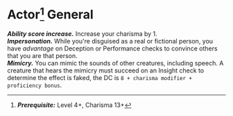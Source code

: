 # Actor[^1] <span class="md-tag">General</span>
***Ability score increase.*** Increase your charisma by 1.<br>
***Impersonation.*** While you're disguised as a real or fictional person, you have *advantage* on Deception or Performance checks to convince others that you are that person.<br>
***Mimicry.*** You can mimic the sounds of other creatures, including speech. A creature that hears the mimicry must succeed on an Insight check to determine the effect is faked, the DC is `8 + charisma modifier + proficiency bonus`.

[^1]: ***Prerequisite:*** Level 4+, Charisma 13+